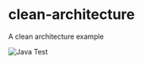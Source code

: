 # clean-architecture
A clean architecture example

![Java Test](https://github.com/npatmaja/clean-architecture/workflows/Java%20Test/badge.svg?event=push)

